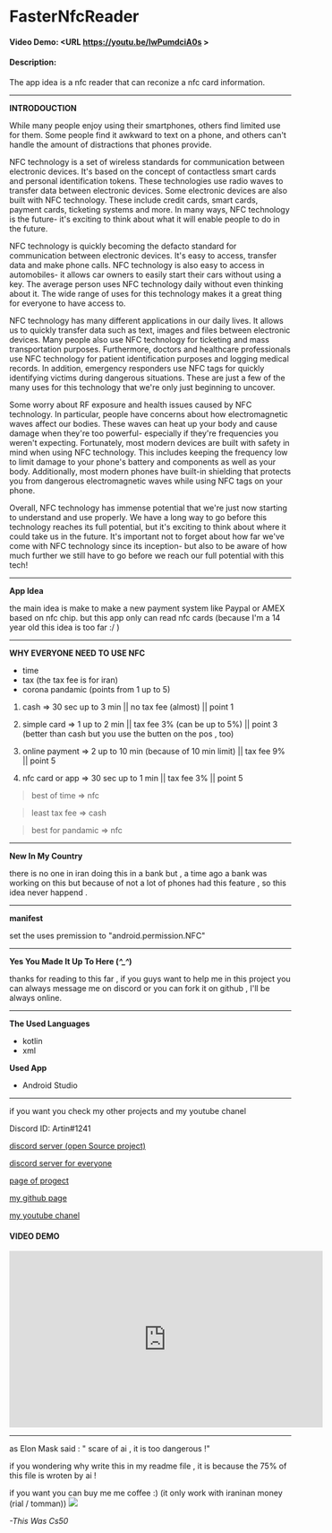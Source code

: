 # FasterNfcReader
#### Video Demo:  <URL https://youtu.be/lwPumdciA0s >
#### Description:
The app idea is a nfc reader that can reconize a nfc card information.

****
**INTRODOUCTION**

While many people enjoy using their smartphones, others find limited use for them. Some people find it awkward to text on a phone, and others can't handle the amount of distractions that phones provide.

NFC technology is a set of wireless standards for communication between electronic devices. It's based on the concept of contactless smart cards and personal identification tokens. These technologies use radio waves to transfer data between electronic devices. Some electronic devices are also built with NFC technology. These include credit cards, smart cards, payment cards, ticketing systems and more. In many ways, NFC technology is the future- it's exciting to think about what it will enable people to do in the future.

NFC technology is quickly becoming the defacto standard for communication between electronic devices. It's easy to access, transfer data and make phone calls. NFC technology is also easy to access in automobiles- it allows car owners to easily start their cars without using a key. The average person uses NFC technology daily without even thinking about it. The wide range of uses for this technology makes it a great thing for everyone to have access to.

NFC technology has many different applications in our daily lives. It allows us to quickly transfer data such as text, images and files between electronic devices. Many people also use NFC technology for ticketing and mass transportation purposes. Furthermore, doctors and healthcare professionals use NFC technology for patient identification purposes and logging medical records. In addition, emergency responders use NFC tags for quickly identifying victims during dangerous situations. These are just a few of the many uses for this technology that we're only just beginning to uncover.

Some worry about RF exposure and health issues caused by NFC technology. In particular, people have concerns about how electromagnetic waves affect our bodies. These waves can heat up your body and cause damage when they're too powerful- especially if they're frequencies you weren't expecting. Fortunately, most modern devices are built with safety in mind when using NFC technology. This includes keeping the frequency low to limit damage to your phone's battery and components as well as your body. Additionally, most modern phones have built-in shielding that protects you from dangerous electromagnetic waves while using NFC tags on your phone.

Overall, NFC technology has immense potential that we're just now starting to understand and use properly. We have a long way to go before this technology reaches its full potential, but it's exciting to think about where it could take us in the future. It's important not to forget about how far we've come with NFC technology since its inception- but also to be aware of how much further we still have to go before we reach our full potential with this tech!



****
**App Idea**

the main idea is make to make a new payment system like Paypal or AMEX based on nfc chip. but this app only can read nfc cards (because I'm a 14 year old this idea is too far :/ )



****
**WHY EVERYONE NEED TO USE NFC**
- time
- tax (the tax fee is for iran)
- corona pandamic (points from 1 up to 5)
 1. cash => 30 sec up to 3 min || no tax fee (almost) || point 1

 2. simple card => 1 up to 2 min || tax fee 3% (can be up to 5%) || point 3 (better than cash but you use the butten on the pos , too)

 3. online payment => 2 up to 10 min (because of 10 min limit) || tax fee 9% || point 5

4. nfc card or app => 30 sec up to 1 min || tax fee 3% || point 5

>best of time => nfc

>least tax fee => cash

>best for pandamic => nfc

****
**New In My Country**

there is no one in iran doing this in a bank but , a time ago a bank was working on this but because of not a lot of phones had this feature , so this idea never happend .



****
**manifest**

set the uses premission to "android.permission.NFC"










****
**Yes You Made It Up To Here (*^_^*)**

thanks for reading to this far , if you guys want to help me in this project you can always message me on discord or you can fork it on github , I'll be always online.






****
**The Used Languages**

- kotlin
- xml

**Used App**

- Android Studio
****
if you want you check my other projects and my youtube chanel 

Discord ID: Artin#1241

[discord server (open Source project)](https://discord.gg/4gYgnustX3)

[discord server for everyone](https://discord.gg/4gfjaPjv3Q)

[page of progect](https://github.com/Artinnavidgoli/FasterNfc-cs50)

[my github page](https://github.com/Artinnavidgoli)

[my youtube chanel](https://www.youtube.com/channel/UCunxVBWNJo3RXC_BNu2s4rw)

#### VIDEO DEMO

<iframe width="560" height="315" src="https://www.youtube.com/embed/IwPumdciA0s" title="YouTube video player" frameborder="0" allow="accelerometer; autoplay; clipboard-write; encrypted-media; gyroscope; picture-in-picture" allowfullscreen></iframe>

****

as Elon Mask said : " scare of ai , it is too dangerous !"

if you wondering why write this in my readme file , it is because the 75% of this file is wroten by ai !

if you want you can buy me me coffee :) (it only work with iraninan money (rial / tomman))
<a href="https://coffeebede.ir/buycoffee/time.to.code.with.me"><img class="img-fluid" src="https://coffeebede.ir/DashboardTemplateV2/app-assets/images/banner/default-yellow.svg" /></a>

*-This Was Cs50*


